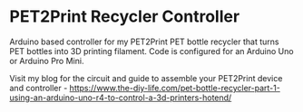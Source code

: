 # PET2Print Recycler Controller
Arduino based controller for my PET2Print PET bottle recycler that turns PET bottles into 3D printing filament. Code is configured for an Arduino Uno or Arduino Pro Mini.

Visit my blog for the circuit and guide to assemble your PET2Print device and controller - https://www.the-diy-life.com/pet-bottle-recycler-part-1-using-an-arduino-uno-r4-to-control-a-3d-printers-hotend/
